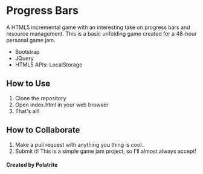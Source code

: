 # Progress Bars

A HTML5 incremental game with an interesting take on progress bars and resource management. This is a basic unfolding game created for a 48-hour personal game jam.

* Bootstrap
* JQuery
* HTML5 APIs: LocalStorage

## How to Use

1. Clone the repository
1. Open index.html in your web browser
1. That's all!

## How to Collaborate

1. Make a pull request with anything you thing is cool.
1. Submit it! This is a simple game jam project, so I'll almost always accept!

#### Created by Polatrite
